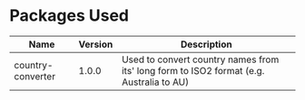 # **Packages Used**

| Name |Version  | Description |
|--|--|--|
| country-converter | 1.0.0 | Used to convert country names from its' long form to ISO2 format (e.g. Australia to AU) |
